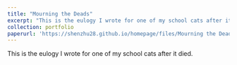 ```yaml
---
title: "Mourning the Deads"
excerpt: "This is the eulogy I wrote for one of my school cats after it died."
collection: portfolio
paperurl: 'https://shenzhu28.github.io/homepage/files/Mourning the Dead.pdf'
---
```


This is the eulogy I wrote for one of my school cats after it died.
